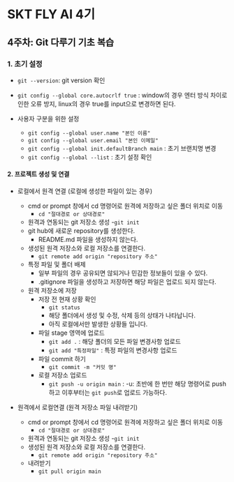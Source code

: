 # SKT FLY AI 4기
## 4주차: Git 다루기 기초 복습
### 1. 초기 설정
- ```git --version```: git version 확인
- ```git config --global core.autocrlf true``` : window의 경우 엔터 방식 차이로 인한 오류 방지, linux의 경우 true를 input으로 변경하면 된다.
  
- 사용자 구분을 위한 설정
    - ```git config --global user.name "본인 이름"```
    - ```git config --global user.email "본인 이메일"```
    - ```git config --global init.defaultBranch main``` : 초기 브랜치명 변경
    - ```git config --global --list``` : 초기 설정 확인

#### 2. 프로젝트 생성 및 연결
- 로컬에서 원격 연결 (로컬에 생성한 파일이 있는 경우)
  - cmd or prompt 창에서 cd 명령어로 원격에 저장하고 싶은 폴더 위치로 이동<br>
    - ```cd "절대경로 or 상대경로"```
  - 원격과 연동되는 git 저장소 생성
    -```git init```
  - git hub에 새로운 repository를 생성한다.
    - README.md 파일을 생성하지 않는다.
  - 생성된 원격 저장소와 로컬 저장소를 연결한다.
    - ```git remote add origin "repository 주소"```
  - 특정 파일 및 폴더 배제
    - 일부 파일의 경우 공유되면 않되거나 민감한 정보들이 있을 수 있다.
    - .gitignore 파일을 생성하고 저장하면 해당 파일은 업로드 되지 않는다.
  - 원격 저장소에 저장
    - 저장 전 현재 상황 확인
        - ```git status```
        - 해당 폴더에서 생성 및 수정, 삭제 등의 상태가 나타납니다.
        - 아직 로컬에서만 발생한 상황들 입니다.
    - 파일 stage 영역에 업로드
      - ```git add .``` : 해당 폴더의 모든 파일 변경사항 업로드
      - ```git add "특정파일"``` : 특정 파일의 변경사항 업로드
    - 파일 commit 하기
      - ```git commit -m "커밋 명"```
    - 로컬 저장소 업로드
      - ```git push -u origin main``` : -u: 초반에 한 번만 해당 명령어로 push하고 이후부터는 ```git push```로 업로드 가능하다.

- 원격에서 로컬연결 (원격 저장소 파일 내려받기)
  - cmd or prompt 창에서 cd 명령어로 원격에 저장하고 싶은 폴더 위치로 이동<br>
    - ```cd "절대경로 or 상대경로"```
  - 원격과 연동되는 git 저장소 생성
    -```git init```
  - 생성된 원격 저장소와 로컬 저장소를 연결한다.
    - ```git remote add origin "repository 주소"```
  - 내려받기
    - ```git pull origin main```
